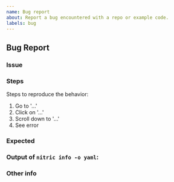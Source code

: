 ```yaml
---
name: Bug report
about: Report a bug encountered with a repo or example code.
labels: bug
---
```


## Bug Report

### Issue
<!-- A clear and concise description of what the bug is. What happened? -->

### Steps

Steps to reproduce the behavior:
<!-- screenshots or code snippets are appreciated. -->

1. Go to '…'
2. Click on '…'
3. Scroll down to '…'
4. See error

### Expected
<!-- A clear and concise description of what you expected to happen. -->


### Output of `nitric info -o yaml`:
<!-- Run `nitric info -o yaml` and paste your output here to give us info about versions etc. -->

### Other info
<!-- Add any other details, screenshots or context here. -->